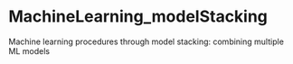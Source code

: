 # MachineLearning_modelStacking
Machine learning procedures through model stacking: combining multiple ML models
